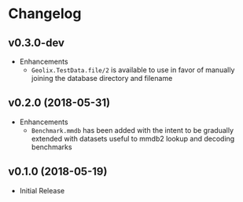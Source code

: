 # Changelog

## v0.3.0-dev

- Enhancements
    - `Geolix.TestData.file/2` is available to use in favor of
      manually joining the database directory and filename

## v0.2.0 (2018-05-31)

- Enhancements
    - `Benchmark.mmdb` has been added with the intent to be gradually extended
      with datasets useful to mmdb2 lookup and decoding benchmarks

## v0.1.0 (2018-05-19)

- Initial Release
